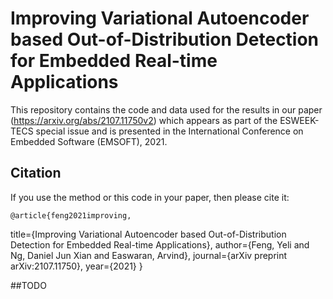 # Improving Variational Autoencoder based Out-of-Distribution Detection for Embedded Real-time Applications

This repository contains the code and data used for the results in our paper (https://arxiv.org/abs/2107.11750v2) which appears as part of the ESWEEK-TECS special issue and is presented in the International Conference on Embedded Software (EMSOFT), 2021.

## Citation

If you use the method or this code in your paper, then please cite it:

    @article{feng2021improving,
  title={Improving Variational Autoencoder based Out-of-Distribution Detection for Embedded Real-time Applications},
  author={Feng, Yeli and Ng, Daniel Jun Xian and Easwaran, Arvind},
  journal={arXiv preprint arXiv:2107.11750},
  year={2021}
    }

##TODO
